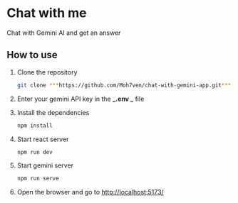 # Chat with me

Chat with Gemini AI and get an answer

## How to use

1. Clone the repository

   ```bash
   git clone ***https://github.com/Moh7ven/chat-with-gemini-app.git***
   ```

2. Enter your gemini API key in the **_.env _** file

3. Install the dependencies

   ```bash
   npm install
   ```

4. Start react server

   ```bash
   npm run dev
   ```

5. Start gemini server

   ```bash
   npm run serve
   ```

6. Open the browser and go to [http://localhost:5173/](http://localhost:5173/)

